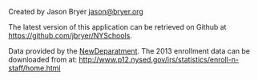 

Created by Jason Bryer [jason@bryer.org](mailto:jason@bryer.org)

The latest version of this application can be retrieved on Github at https://github.com/jbryer/NYSchools.

Data provided by the [NewDeparatment](http://www.nysed.gov/). The 2013 enrollment data can be downloaded from at: http://www.p12.nysed.gov/irs/statistics/enroll-n-staff/home.html

